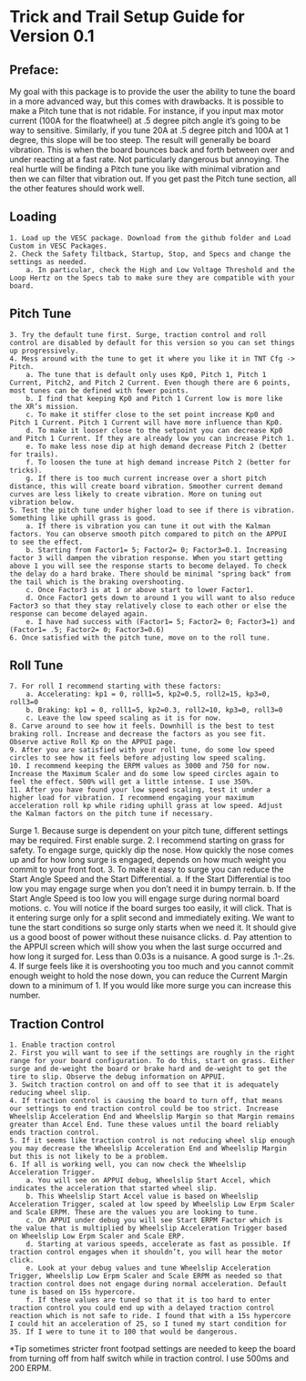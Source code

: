 # Trick and Trail Setup Guide for Version 0.1
## Preface: 
My goal with this package is to provide the user the ability to tune the board in a more advanced way, but this comes with drawbacks. It is possible to make a Pitch tune that is not ridable. For instance, if you input max motor current (100A for the floatwheel) at .5 degree pitch angle it’s going to be way to sensitive. Similarly, if you tune 20A at .5 degree pitch and 100A at 1 degree, this slope will be too steep. 
The result will generally be board vibration. This is when the board bounces back and forth between over and under reacting at a fast rate. Not particularly dangerous but annoying. The real hurtle will be finding a Pitch tune you like with minimal vibration and then we can filter that vibration out. If you get past the Pitch tune section, all the other features should work well. 

## Loading
    1. Load up the VESC package. Download from the github folder and Load Custom in VESC Packages.
    2. Check the Safety Tiltback, Startup, Stop, and Specs and change the settings as needed. 
        a. In particular, check the High and Low Voltage Threshold and the Loop Hertz on the Specs tab to make sure they are compatible with your board. 
        
## Pitch Tune
    3. Try the default tune first. Surge, traction control and roll control are disabled by default for this version so you can set things up progressively.
    4. Mess around with the tune to get it where you like it in TNT Cfg -> Pitch. 
        a. The tune that is default only uses Kp0, Pitch 1, Pitch 1 Current, Pitch2, and Pitch 2 Current. Even though there are 6 points, most tunes can be defined with fewer points.
        b. I find that keeping Kp0 and Pitch 1 Current low is more like the XR’s mission.
        c. To make it stiffer close to the set point increase Kp0 and Pitch 1 Current. Pitch 1 Current will have more influence than Kp0.
        d. To make it looser close to the setpoint you can decrease Kp0 and Pitch 1 Current. If they are already low you can increase Pitch 1.
        e. To make less nose dip at high demand decrease Pitch 2 (better for trails).
        f. To loosen the tune at high demand increase Pitch 2 (better for tricks).
        g. If there is too much current increase over a short pitch distance, this will create board vibration. Smoother current demand curves are less likely to create vibration. More on tuning out vibration below.
    5. Test the pitch tune under higher load to see if there is vibration.  Something like uphill grass is good. 
        a. If there is vibration you can tune it out with the Kalman factors. You can observe smooth pitch compared to pitch on the APPUI to see the effect.
        b. Starting from Factor1= 5; Factor2= 0; Factor3=0.1. Increasing factor 3 will dampen the vibration response. When you start getting above 1 you will see the response starts to become delayed. To check the delay do a hard brake. There should be minimal "spring back" from the tail which is the braking overshooting.
        c. Once Factor3 is at 1 or above start to lower Factor1.
        d. Once Factor1 gets down to around 1 you will want to also reduce Factor3 so that they stay relatively close to each other or else the response can become delayed again.
        e. I have had success with (Factor1= 5; Factor2= 0; Factor3=1) and (Factor1= .5; Factor2= 0; Factor3=0.6)
    6. Once satisfied with the pitch tune, move on to the roll tune.
    
## Roll Tune
    7. For roll I recommend starting with these factors:
        a. Accelerating: kp1 = 0, roll1=5, kp2=0.5, roll2=15, kp3=0, roll3=0
        b. Braking: kp1 = 0, roll1=5, kp2=0.3, roll2=10, kp3=0, roll3=0
        c. Leave the low speed scaling as it is for now.
    8. Carve around to see how it feels. Downhill is the best to test braking roll. Increase and decrease the factors as you see fit. Observe active Roll Kp on the APPUI page.
    9. After you are satisfied with your roll tune, do some low speed circles to see how it feels before adjusting low speed scaling.
    10. I recommend keeping the ERPM values as 3000 and 750 for now. Increase the Maximum Scaler and do some low speed circles again to feel the effect. 500% will get a little intense. I use 350%.
    11. After you have found your low speed scaling, test it under a higher load for vibration. I recommend engaging your maximum acceleration roll kp while riding uphill grass at low speed. Adjust the Kalman factors on the pitch tune if necessary.
Surge
    1. Because surge is dependent on your pitch tune, different settings may be required. First enable surge.
    2. I recommend starting on grass for safety. To engage surge, quickly dip the nose. How quickly the nose comes up and for how long surge is engaged, depends on how much weight you commit to your front foot. 
    3. To make it easy to surge you can reduce the Start Angle Speed and the Start Differential. 
        a. If the Start Differential is too low you may engage surge when you don’t need it in bumpy terrain.
        b. If the Start Angle Speed is too low you will engage surge during normal board motions. 
        c. You will notice if the board surges too easily, it will click. That is it entering surge only for a split second and immediately exiting. We want to tune the start conditions so surge only starts when we need it. It should give us a good boost of power without these nuisance clicks. 
        d. Pay attention to the APPUI screen which will show you when the last surge occurred and how long it surged for. Less than 0.03s is a nuisance. A good surge is .1-.2s.
    4. If surge feels like it is overshooting you too much and you cannot commit enough weight to hold the nose down, you can reduce the Current Margin down to a minimum of 1. If you would like more surge you can increase this number.

## Traction Control
    1. Enable traction control
    2. First you will want to see if the settings are roughly in the right range for your board configuration. To do this, start on grass. Either surge and de-weight the board or brake hard and de-weight to get the tire to slip. Observe the debug information on APPUI.
    3. Switch traction control on and off to see that it is adequately reducing wheel slip.
    4. If traction control is causing the board to turn off, that means our settings to end traction control could be too strict. Increase Wheelslip Acceleration End and Wheelslip Margin so that Margin remains greater than Accel End. Tune these values until the board reliably ends traction control.
    5. If it seems like traction control is not reducing wheel slip enough you may decrease the Wheelslip Acceleration End and Wheelslip Margin but this is not likely to be a problem.
    6. If all is working well, you can now check the Wheelslip Acceleration Trigger. 
        a. You will see on APPUI debug, Wheelslip Start Accel, which indicates the acceleration that started wheel slip. 
        b. This Wheelslip Start Accel value is based on Wheelslip Acceleration Trigger, scaled at low speed by Wheelslip Low Erpm Scaler and Scale ERPM. These are the values you are looking to tune.
        c. On APPUI under debug you will see Start ERPM Factor which is the value that is multiplied by Wheelslip Acceleration Trigger based on Wheelslip Low Erpm Scaler and Scale ERP.
        d. Starting at various speeds, accelerate as fast as possible. If traction control engages when it shouldn’t, you will hear the motor click. 
        e. Look at your debug values and tune Wheelslip Acceleration Trigger, Wheelslip Low Erpm Scaler and Scale ERPM as needed so that traction control does not engage during normal acceleration. Default tune is based on 15s hypercore.
        f. If these values are tuned so that it is too hard to enter traction control you could end up with a delayed traction control reaction which is not safe to ride. I found that with a 15s hypercore I could hit an acceleration of 25, so I tuned my start condition for 35. If I were to tune it to 100 that would be dangerous. 
*Tip sometimes stricter front footpad settings are needed to keep the board from turning off from half switch while in traction control. I use 500ms and 200 ERPM.
